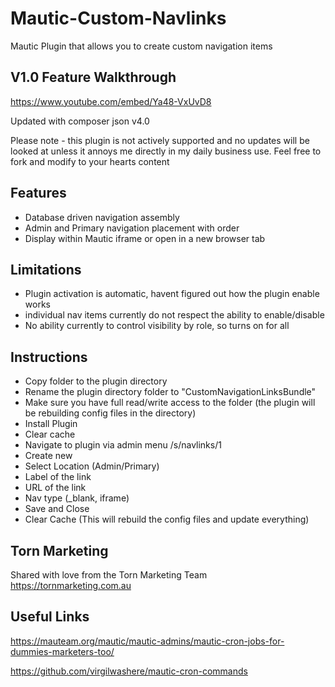# Mautic-Custom-Navlinks
 
Mautic Plugin that allows you to create custom navigation items 

## V1.0 Feature Walkthrough 
https://www.youtube.com/embed/Ya48-VxUvD8

Updated with composer json v4.0 

Please note - this plugin is not actively supported and no updates will be looked at unless it annoys me directly in my daily business use.
Feel free to fork and modify to your hearts content

## Features
- Database driven navigation assembly
- Admin and Primary navigation placement with order
- Display within Mautic iframe or open in a new browser tab

## Limitations 
- Plugin activation is automatic, havent figured out how the plugin enable works
- individual nav items currently do not respect the ability to enable/disable
- No ability currently to control visibility by role, so turns on for all

## Instructions 
- Copy folder to the plugin directory
- Rename the plugin directory folder to "CustomNavigationLinksBundle"
- Make sure you have full read/write access to the folder (the plugin will be rebuilding config files in the directory)
- Install Plugin
- Clear cache
- Navigate to plugin via admin menu /s/navlinks/1
- Create new
 - Select Location (Admin/Primary)
 - Label of the link
 - URL of the link
 - Nav type (_blank, iframe)
 - Save and Close
 - Clear Cache (This will rebuild the config files and update everything)

## Torn Marketing 
Shared with love from the Torn Marketing Team
https://tornmarketing.com.au

## Useful Links 
https://mauteam.org/mautic/mautic-admins/mautic-cron-jobs-for-dummies-marketers-too/

https://github.com/virgilwashere/mautic-cron-commands
